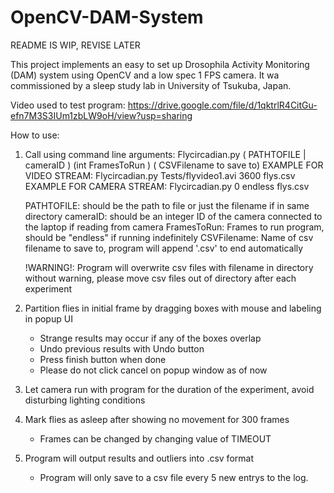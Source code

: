 # OpenCV-DAM-System

README IS WIP, REVISE LATER

This project implements an easy to set up Drosophila Activity Monitoring (DAM) system using OpenCV and a low spec 1 FPS camera. It wa commissioned by a sleep study lab in University of Tsukuba, Japan.

Video used to test program: https://drive.google.com/file/d/1qktrlR4CitGu-efn7M3S3IUm1zbLW9oH/view?usp=sharing

How to use:

1. Call using command line arguments:
	 Flycircadian.py ( PATHTOFILE | cameraID ) (int FramesToRun ) ( CSVFilename to save to)
	 EXAMPLE FOR VIDEO STREAM: Flycircadian.py Tests/flyvideo1.avi 3600 flys.csv 
	 EXAMPLE FOR CAMERA STREAM: Flycircadian.py 0 endless flys.csv 
	 
	 PATHTOFILE: should be the path to file or just the filename if in same directory
	 cameraID: should be an integer ID of the camera connected to the laptop if reading from camera
	 FramesToRun: Frames to run program, should be "endless" if running indefinitely
	 CSVFilename: Name of csv filename to save to, program will append '.csv' to end automatically
	 
	 !WARNING!: Program will overwrite csv files with filename in directory without warning, please move csv files
	        out of directory after each experiment
	        
2. Partition flies in initial frame by dragging boxes with mouse and labeling in popup UI 
    - Strange results may occur if any of the boxes overlap
    - Undo previous results with Undo button
    - Press finish button when done
    - Please do not click cancel on popup window as of now
    
3. Let camera run with program for the duration of the experiment, avoid disturbing lighting conditions
4. Mark flies as asleep after showing no movement for 300 frames
    - Frames can be changed by changing value of TIMEOUT
    
5. Program will output results and outliers into .csv format
    - Program will only save to a csv file every 5 new entrys to the log.
